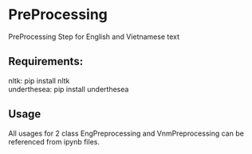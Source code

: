 # PreProcessing
PreProcessing Step for English and Vietnamese text

## Requirements:
nltk: pip install nltk  
underthesea: pip install underthesea

## Usage
All usages for 2 class EngPreprocessing and VnmPreprocessing can be referenced from ipynb files.
